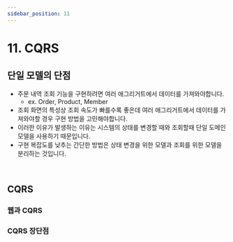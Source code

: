 ```yaml
---
sidebar_position: 11
---
```


# 11. CQRS

## 단일 모델의 단점

- 주문 내역 조회 기능을 구현하려면 여러 애그리거트에서 데이터를 가져와야합니다.
  - ex. Order, Product, Member
- 조회 화면의 특성상 조회 속도가 빠를수록 좋은데 여러 애그리거트에서 데이터를 가져와야할 경우 구현 방법을 고민해야합니다.
- 이러한 이유가 발생하는 이유는 시스템의 상태를 변경할 때와 조회할때 단일 도메인 모델을 사용하기 때문입니다.
- 구현 복잡도를 낮추는 간단한 방법은 상태 변경을 위한 모델과 조회를 위한 모델을 분리하는 것입니다.

<br/>

## CQRS

### 웹과 CQRS

### CQRS 장단점
